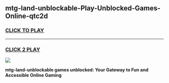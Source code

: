 
## mtg-land-unblockable-Play-Unblocked-Games-Online-qtc2d
<h3>
<a href="https://premium76.site?title=mtg-land-unblockable&ref=25A">CLICK TO PLAY</a></h3>
<hr>

<h3>
<a href="https://premium76.site?title=mtg-land-unblockable&ref=25A">CLICK 2 PLAY</a>
  
</h3>

<a href="https://premium76.site?title=mtg-land-unblockable&ref=25A"><img src="https://clearcache.store/games.png"></a>


**mtg-land-unblockable games unblocked: Your Gateway to Fun and Accessible Online Gaming**
